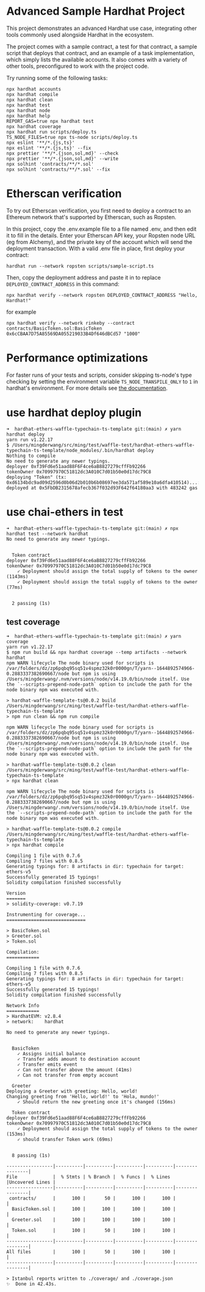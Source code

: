 # Advanced Sample Hardhat Project

This project demonstrates an advanced Hardhat use case, integrating other tools commonly used alongside Hardhat in the ecosystem.

The project comes with a sample contract, a test for that contract, a sample script that deploys that contract, and an example of a task implementation, which simply lists the available accounts. It also comes with a variety of other tools, preconfigured to work with the project code.

Try running some of the following tasks:

```shell
npx hardhat accounts
npx hardhat compile
npx hardhat clean
npx hardhat test
npx hardhat node
npx hardhat help
REPORT_GAS=true npx hardhat test
npx hardhat coverage
npx hardhat run scripts/deploy.ts
TS_NODE_FILES=true npx ts-node scripts/deploy.ts
npx eslint '**/*.{js,ts}'
npx eslint '**/*.{js,ts}' --fix
npx prettier '**/*.{json,sol,md}' --check
npx prettier '**/*.{json,sol,md}' --write
npx solhint 'contracts/**/*.sol'
npx solhint 'contracts/**/*.sol' --fix
```

# Etherscan verification

To try out Etherscan verification, you first need to deploy a contract to an Ethereum network that's supported by Etherscan, such as Ropsten.

In this project, copy the .env.example file to a file named .env, and then edit it to fill in the details. Enter your Etherscan API key, your Ropsten node URL (eg from Alchemy), and the private key of the account which will send the deployment transaction. With a valid .env file in place, first deploy your contract:

```shell
hardhat run --network ropsten scripts/sample-script.ts
```

Then, copy the deployment address and paste it in to replace `DEPLOYED_CONTRACT_ADDRESS` in this command:

```shell
npx hardhat verify --network ropsten DEPLOYED_CONTRACT_ADDRESS "Hello, Hardhat!"
```
for example
```
npx hardhat verify --network rinkeby --contract contracts/BasicToken.sol:BasicToken 0x6cCBAA7D75A85569DA055219033B4Df646dBCd57 "1000"
```

# Performance optimizations

For faster runs of your tests and scripts, consider skipping ts-node's type checking by setting the environment variable `TS_NODE_TRANSPILE_ONLY` to `1` in hardhat's environment. For more details see [the documentation](https://hardhat.org/guides/typescript.html#performance-optimizations).

# use hardhat deploy plugin
```
➜  hardhat-ethers-waffle-typechain-ts-template git:(main) ✗ yarn hardhat deploy
yarn run v1.22.17
$ /Users/mingderwang/src/ming/test/waffle-test/hardhat-ethers-waffle-typechain-ts-template/node_modules/.bin/hardhat deploy
Nothing to compile
No need to generate any newer typings.
deployer 0xf39Fd6e51aad88F6F4ce6aB8827279cffFb92266
tokenOwner 0x70997970C51812dc3A010C7d01b50e0d17dc79C8
deploying "Token" (tx: 0xd6134bdc9ad09d2596d0b06d2b010b6b08697ee3da571af589e10a6dfa410514)...: deployed at 0x5FbDB2315678afecb367f032d93F642f64180aa3 with 483242 gas
```

# use chai-ethers in test
```
➜  hardhat-ethers-waffle-typechain-ts-template git:(main) ✗ npx hardhat test --network hardhat
No need to generate any newer typings.


  Token contract
deployer 0xf39Fd6e51aad88F6F4ce6aB8827279cffFb92266
tokenOwner 0x70997970C51812dc3A010C7d01b50e0d17dc79C8
    ✓ Deployment should assign the total supply of tokens to the owner (1143ms)
    ✓ Deployment should assign the total supply of tokens to the owner (77ms)


  2 passing (1s)

```
## test coverage
```
➜  hardhat-ethers-waffle-typechain-ts-template git:(main) ✗ yarn coverage
yarn run v1.22.17
$ npm run build && npx hardhat coverage --temp artifacts --network hardhat
npm WARN lifecycle The node binary used for scripts is /var/folders/dz/zp6pqbq95sq51v4spmz32k0r0000gn/T/yarn--1644892574966-0.2883337382690667/node but npm is using /Users/mingderwang/.nvm/versions/node/v14.19.0/bin/node itself. Use the `--scripts-prepend-node-path` option to include the path for the node binary npm was executed with.

> hardhat-waffle-template-ts@0.0.2 build /Users/mingderwang/src/ming/test/waffle-test/hardhat-ethers-waffle-typechain-ts-template
> npm run clean && npm run compile

npm WARN lifecycle The node binary used for scripts is /var/folders/dz/zp6pqbq95sq51v4spmz32k0r0000gn/T/yarn--1644892574966-0.2883337382690667/node but npm is using /Users/mingderwang/.nvm/versions/node/v14.19.0/bin/node itself. Use the `--scripts-prepend-node-path` option to include the path for the node binary npm was executed with.

> hardhat-waffle-template-ts@0.0.2 clean /Users/mingderwang/src/ming/test/waffle-test/hardhat-ethers-waffle-typechain-ts-template
> npx hardhat clean

npm WARN lifecycle The node binary used for scripts is /var/folders/dz/zp6pqbq95sq51v4spmz32k0r0000gn/T/yarn--1644892574966-0.2883337382690667/node but npm is using /Users/mingderwang/.nvm/versions/node/v14.19.0/bin/node itself. Use the `--scripts-prepend-node-path` option to include the path for the node binary npm was executed with.

> hardhat-waffle-template-ts@0.0.2 compile /Users/mingderwang/src/ming/test/waffle-test/hardhat-ethers-waffle-typechain-ts-template
> npx hardhat compile

Compiling 1 file with 0.7.6
Compiling 7 files with 0.8.5
Generating typings for: 8 artifacts in dir: typechain for target: ethers-v5
Successfully generated 15 typings!
Solidity compilation finished successfully

Version
=======
> solidity-coverage: v0.7.19

Instrumenting for coverage...
=============================

> BasicToken.sol
> Greeter.sol
> Token.sol

Compilation:
============

Compiling 1 file with 0.7.6
Compiling 7 files with 0.8.5
Generating typings for: 8 artifacts in dir: typechain for target: ethers-v5
Successfully generated 15 typings!
Solidity compilation finished successfully

Network Info
============
> HardhatEVM: v2.8.4
> network:    hardhat

No need to generate any newer typings.


  BasicToken
    ✓ Assigns initial balance
    ✓ Transfer adds amount to destination account
    ✓ Transfer emits event
    ✓ Can not transfer above the amount (41ms)
    ✓ Can not transfer from empty account

  Greeter
Deploying a Greeter with greeting: Hello, world!
Changing greeting from 'Hello, world!' to 'Hola, mundo!'
    ✓ Should return the new greeting once it's changed (156ms)

  Token contract
deployer 0xf39Fd6e51aad88F6F4ce6aB8827279cffFb92266
tokenOwner 0x70997970C51812dc3A010C7d01b50e0d17dc79C8
    ✓ Deployment should assign the total supply of tokens to the owner (153ms)
    ✓ should transfer Token work (69ms)


  8 passing (1s)

-----------------|----------|----------|----------|----------|----------------|
File             |  % Stmts | % Branch |  % Funcs |  % Lines |Uncovered Lines |
-----------------|----------|----------|----------|----------|----------------|
 contracts/      |      100 |       50 |      100 |      100 |                |
  BasicToken.sol |      100 |      100 |      100 |      100 |                |
  Greeter.sol    |      100 |      100 |      100 |      100 |                |
  Token.sol      |      100 |       50 |      100 |      100 |                |
-----------------|----------|----------|----------|----------|----------------|
All files        |      100 |       50 |      100 |      100 |                |
-----------------|----------|----------|----------|----------|----------------|

> Istanbul reports written to ./coverage/ and ./coverage.json
✨  Done in 42.43s.
```
